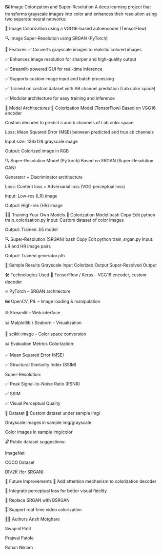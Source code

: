 🖼️ Image Colorization and Super-Resolution
A deep learning project that transforms grayscale images into color and enhances their resolution using two separate neural networks:

🎨 Image Colorization using a VGG16-based autoencoder (TensorFlow)

🔍 Image Super-Resolution using SRGAN (PyTorch)

🚀 Features
✅ Converts grayscale images to realistic colored images

✅ Enhances image resolution for sharper and high-quality output

✅ Streamlit-powered GUI for real-time inference

✅ Supports custom image input and batch processing

✅ Trained on custom dataset with AB channel prediction (Lab color space)

✅ Modular architecture for easy training and inference

🧠 Model Architectures
🎨 Colorization Model (TensorFlow)
Based on VGG16 encoder

Custom decoder to predict a and b channels of Lab color space

Loss: Mean Squared Error (MSE) between predicted and true ab channels

Input size: 128x128 grayscale image

Output: Colorized image in RGB

🔍 Super-Resolution Model (PyTorch)
Based on SRGAN (Super-Resolution GAN)

Generator + Discriminator architecture

Loss: Content loss + Adversarial loss (VGG perceptual loss)

Input: Low-res (LR) image

Output: High-res (HR) image

🏋️‍♂️ Training Your Own Models
🎨 Colorization Model
bash
Copy
Edit
python train_colorization.py
Input: Custom dataset of color images

Output: Trained .h5 model

🔍 Super-Resolution (SRGAN)
bash
Copy
Edit
python train_srgan.py
Input: LR and HR image pairs

Output: Trained generator.pth

🧪 Sample Results
Grayscale Input	Colorized Output	Super-Resolved Output

🛠️ Technologies Used
🧠 TensorFlow / Keras – VGG16 encoder, custom decoder

🔥 PyTorch – SRGAN architecture

🖼️ OpenCV, PIL – Image loading & manipulation

🌐 Streamlit – Web interface

📊 Matplotlib / Seaborn – Visualization

🎨 scikit-image – Color space conversion

📊 Evaluation Metrics
Colorization:

✅ Mean Squared Error (MSE)

✅ Structural Similarity Index (SSIM)

Super-Resolution:

✅ Peak Signal-to-Noise Ratio (PSNR)

✅ SSIM

✅ Visual Perceptual Quality

📸 Dataset
📁 Custom dataset under sample img/

Grayscale images in sample img/grayscale

Color images in sample img/color

🔓 Public dataset suggestions:

ImageNet

COCO Dataset

DIV2K (for SRGAN)

📌 Future Improvements
🔁 Add attention mechanism to colorization decoder

🎯 Integrate perceptual loss for better visual fidelity

🔄 Replace SRGAN with BSRGAN

🎥 Support real-time video colorization

🧑‍💻 Authors
Ansh Motghare

Swapnil Patil

Prajwal Patole

Rohan Nikiam
